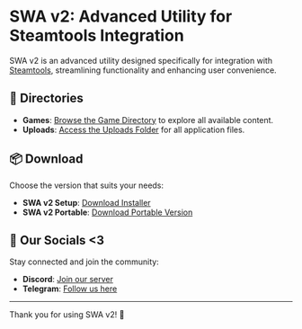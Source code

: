 # SWA v2: Advanced Utility for Steamtools Integration

SWA v2 is an advanced utility designed specifically for integration with [Steamtools](https://steamtools.net), streamlining functionality and enhancing user convenience.

## 📂 Directories

- **Games**: [Browse the Game Directory](./Games) to explore all available content.
- **Uploads**: [Access the Uploads Folder](./Uploads) for all application files.

## 📦 Download

Choose the version that suits your needs:

- **SWA v2 Setup**: [Download Installer](./Downloads/SWA_v2_Setup.exe)
- **SWA v2 Portable**: [Download Portable Version](./Downloads/SWA_v2_Portable.zip)

## 💬 Our Socials <3

Stay connected and join the community:

- **Discord**: [Join our server](https://discord.gg/mMxPmzwXHY)
- **Telegram**: [Follow us here](https://t.me/gfklightcloud)

---

Thank you for using SWA v2! 🚀
